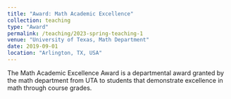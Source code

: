 ```yaml
---
title: "Award: Math Academic Excellence"
collection: teaching
type: "Award"
permalink: /teaching/2023-spring-teaching-1
venue: "University of Texas, Math Department"
date: 2019-09-01
location: "Arlington, TX, USA"
---
```


The Math Academic Excellence Award is a departmental award granted by the math department from UTA to students that demonstrate excellence in math through course grades.
